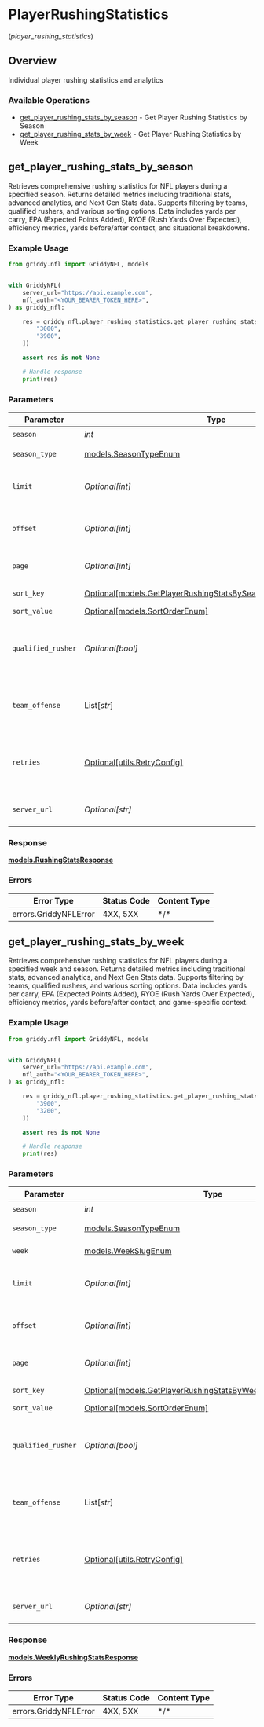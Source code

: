 # PlayerRushingStatistics
(*player_rushing_statistics*)

## Overview

Individual player rushing statistics and analytics

### Available Operations

* [get_player_rushing_stats_by_season](#get_player_rushing_stats_by_season) - Get Player Rushing Statistics by Season
* [get_player_rushing_stats_by_week](#get_player_rushing_stats_by_week) - Get Player Rushing Statistics by Week

## get_player_rushing_stats_by_season

Retrieves comprehensive rushing statistics for NFL players during a specified season.
Returns detailed metrics including traditional stats, advanced analytics, and Next Gen Stats
data. Supports filtering by teams, qualified rushers, and various sorting options.
Data includes yards per carry, EPA (Expected Points Added), RYOE (Rush Yards Over Expected),
efficiency metrics, yards before/after contact, and situational breakdowns.


### Example Usage

<!-- UsageSnippet language="python" operationID="getPlayerRushingStatsBySeason" method="get" path="/api/secured/stats/players-offense/rushing/season" -->
```python
from griddy.nfl import GriddyNFL, models


with GriddyNFL(
    server_url="https://api.example.com",
    nfl_auth="<YOUR_BEARER_TOKEN_HERE>",
) as griddy_nfl:

    res = griddy_nfl.player_rushing_statistics.get_player_rushing_stats_by_season(season=2025, season_type=models.SeasonTypeEnum.REG, limit=3, offset=0, page=1, sort_key=models.GetPlayerRushingStatsBySeasonQueryParamSortKey.YDS, sort_value=models.SortOrderEnum.DESC, qualified_rusher=False, team_offense=[
        "3000",
        "3900",
    ])

    assert res is not None

    # Handle response
    print(res)

```

### Parameters

| Parameter                                                                                                                         | Type                                                                                                                              | Required                                                                                                                          | Description                                                                                                                       | Example                                                                                                                           |
| --------------------------------------------------------------------------------------------------------------------------------- | --------------------------------------------------------------------------------------------------------------------------------- | --------------------------------------------------------------------------------------------------------------------------------- | --------------------------------------------------------------------------------------------------------------------------------- | --------------------------------------------------------------------------------------------------------------------------------- |
| `season`                                                                                                                          | *int*                                                                                                                             | :heavy_check_mark:                                                                                                                | Season year                                                                                                                       | 2025                                                                                                                              |
| `season_type`                                                                                                                     | [models.SeasonTypeEnum](../../models/seasontypeenum.md)                                                                           | :heavy_check_mark:                                                                                                                | Type of season                                                                                                                    | REG                                                                                                                               |
| `limit`                                                                                                                           | *Optional[int]*                                                                                                                   | :heavy_minus_sign:                                                                                                                | Maximum number of players to return                                                                                               | 3                                                                                                                                 |
| `offset`                                                                                                                          | *Optional[int]*                                                                                                                   | :heavy_minus_sign:                                                                                                                | Number of records to skip for pagination                                                                                          | 0                                                                                                                                 |
| `page`                                                                                                                            | *Optional[int]*                                                                                                                   | :heavy_minus_sign:                                                                                                                | Page number for pagination                                                                                                        | 1                                                                                                                                 |
| `sort_key`                                                                                                                        | [Optional[models.GetPlayerRushingStatsBySeasonQueryParamSortKey]](../../models/getplayerrushingstatsbyseasonqueryparamsortkey.md) | :heavy_minus_sign:                                                                                                                | Field to sort by                                                                                                                  | yds                                                                                                                               |
| `sort_value`                                                                                                                      | [Optional[models.SortOrderEnum]](../../models/sortorderenum.md)                                                                   | :heavy_minus_sign:                                                                                                                | Sort direction                                                                                                                    | DESC                                                                                                                              |
| `qualified_rusher`                                                                                                                | *Optional[bool]*                                                                                                                  | :heavy_minus_sign:                                                                                                                | Filter to only qualified rushers (minimum attempts threshold)                                                                     | false                                                                                                                             |
| `team_offense`                                                                                                                    | List[*str*]                                                                                                                       | :heavy_minus_sign:                                                                                                                | Filter by specific team IDs (supports multiple teams)                                                                             | [<br/>"3000",<br/>"3900"<br/>]                                                                                                    |
| `retries`                                                                                                                         | [Optional[utils.RetryConfig]](../../models/utils/retryconfig.md)                                                                  | :heavy_minus_sign:                                                                                                                | Configuration to override the default retry behavior of the client.                                                               |                                                                                                                                   |
| `server_url`                                                                                                                      | *Optional[str]*                                                                                                                   | :heavy_minus_sign:                                                                                                                | An optional server URL to use.                                                                                                    | http://localhost:8080                                                                                                             |

### Response

**[models.RushingStatsResponse](../../models/rushingstatsresponse.md)**

### Errors

| Error Type            | Status Code           | Content Type          |
| --------------------- | --------------------- | --------------------- |
| errors.GriddyNFLError | 4XX, 5XX              | \*/\*                 |

## get_player_rushing_stats_by_week

Retrieves comprehensive rushing statistics for NFL players during a specified week and season.
Returns detailed metrics including traditional stats, advanced analytics, and Next Gen Stats
data. Supports filtering by teams, qualified rushers, and various sorting options.
Data includes yards per carry, EPA (Expected Points Added), RYOE (Rush Yards Over Expected),
efficiency metrics, yards before/after contact, and game-specific context.


### Example Usage

<!-- UsageSnippet language="python" operationID="getPlayerRushingStatsByWeek" method="get" path="/api/secured/stats/players-offense/rushing/week" -->
```python
from griddy.nfl import GriddyNFL, models


with GriddyNFL(
    server_url="https://api.example.com",
    nfl_auth="<YOUR_BEARER_TOKEN_HERE>",
) as griddy_nfl:

    res = griddy_nfl.player_rushing_statistics.get_player_rushing_stats_by_week(season=2025, season_type=models.SeasonTypeEnum.REG, week=models.WeekSlugEnum.WEEK_4, limit=50, offset=0, page=1, sort_key=models.GetPlayerRushingStatsByWeekQueryParamSortKey.YDS, sort_value=models.SortOrderEnum.DESC, qualified_rusher=False, team_offense=[
        "3900",
        "3200",
    ])

    assert res is not None

    # Handle response
    print(res)

```

### Parameters

| Parameter                                                                                                                     | Type                                                                                                                          | Required                                                                                                                      | Description                                                                                                                   | Example                                                                                                                       |
| ----------------------------------------------------------------------------------------------------------------------------- | ----------------------------------------------------------------------------------------------------------------------------- | ----------------------------------------------------------------------------------------------------------------------------- | ----------------------------------------------------------------------------------------------------------------------------- | ----------------------------------------------------------------------------------------------------------------------------- |
| `season`                                                                                                                      | *int*                                                                                                                         | :heavy_check_mark:                                                                                                            | Season year                                                                                                                   | 2025                                                                                                                          |
| `season_type`                                                                                                                 | [models.SeasonTypeEnum](../../models/seasontypeenum.md)                                                                       | :heavy_check_mark:                                                                                                            | Type of season                                                                                                                | REG                                                                                                                           |
| `week`                                                                                                                        | [models.WeekSlugEnum](../../models/weekslugenum.md)                                                                           | :heavy_check_mark:                                                                                                            | Week identifier                                                                                                               |                                                                                                                               |
| `limit`                                                                                                                       | *Optional[int]*                                                                                                               | :heavy_minus_sign:                                                                                                            | Maximum number of players to return                                                                                           | 50                                                                                                                            |
| `offset`                                                                                                                      | *Optional[int]*                                                                                                               | :heavy_minus_sign:                                                                                                            | Number of records to skip for pagination                                                                                      | 0                                                                                                                             |
| `page`                                                                                                                        | *Optional[int]*                                                                                                               | :heavy_minus_sign:                                                                                                            | Page number for pagination                                                                                                    | 1                                                                                                                             |
| `sort_key`                                                                                                                    | [Optional[models.GetPlayerRushingStatsByWeekQueryParamSortKey]](../../models/getplayerrushingstatsbyweekqueryparamsortkey.md) | :heavy_minus_sign:                                                                                                            | Field to sort by                                                                                                              | yds                                                                                                                           |
| `sort_value`                                                                                                                  | [Optional[models.SortOrderEnum]](../../models/sortorderenum.md)                                                               | :heavy_minus_sign:                                                                                                            | Sort direction                                                                                                                | DESC                                                                                                                          |
| `qualified_rusher`                                                                                                            | *Optional[bool]*                                                                                                              | :heavy_minus_sign:                                                                                                            | Filter to only qualified rushers (minimum attempts threshold)                                                                 | false                                                                                                                         |
| `team_offense`                                                                                                                | List[*str*]                                                                                                                   | :heavy_minus_sign:                                                                                                            | Filter by specific team IDs (supports multiple teams)                                                                         | [<br/>"3900",<br/>"3200"<br/>]                                                                                                |
| `retries`                                                                                                                     | [Optional[utils.RetryConfig]](../../models/utils/retryconfig.md)                                                              | :heavy_minus_sign:                                                                                                            | Configuration to override the default retry behavior of the client.                                                           |                                                                                                                               |
| `server_url`                                                                                                                  | *Optional[str]*                                                                                                               | :heavy_minus_sign:                                                                                                            | An optional server URL to use.                                                                                                | http://localhost:8080                                                                                                         |

### Response

**[models.WeeklyRushingStatsResponse](../../models/weeklyrushingstatsresponse.md)**

### Errors

| Error Type            | Status Code           | Content Type          |
| --------------------- | --------------------- | --------------------- |
| errors.GriddyNFLError | 4XX, 5XX              | \*/\*                 |